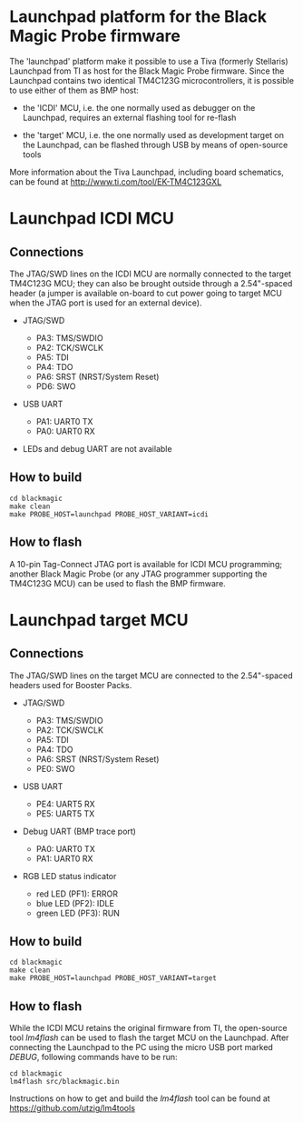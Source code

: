 Launchpad platform for the Black Magic Probe firmware
=====================================================

The 'launchpad' platform make it possible to use a Tiva (formerly Stellaris)
Launchpad from TI as host for the Black Magic Probe firmware. Since the
Launchpad contains two identical TM4C123G microcontrollers, it is possible to
use either of them as BMP host:

* the 'ICDI' MCU, i.e. the one normally used as debugger on the Launchpad,
  requires an external flashing tool for re-flash

* the 'target' MCU, i.e. the one normally used as development target on the
  Launchpad, can be flashed through USB by means of open-source tools

More information about the Tiva Launchpad, including board schematics, can be
found at http://www.ti.com/tool/EK-TM4C123GXL


# Launchpad ICDI MCU

## Connections

The JTAG/SWD lines on the ICDI MCU are normally connected to the target TM4C123G
MCU; they can also be brought outside through a 2.54"-spaced header (a jumper is
available on-board to cut power going to target MCU when the JTAG port is used
for an external device).

* JTAG/SWD
  * PA3: TMS/SWDIO
  * PA2: TCK/SWCLK
  * PA5: TDI
  * PA4: TDO
  * PA6: SRST (NRST/System Reset)
  * PD6: SWO

* USB UART
  * PA1: UART0 TX
  * PA0: UART0 RX

* LEDs and debug UART are not available

## How to build

```
cd blackmagic
make clean
make PROBE_HOST=launchpad PROBE_HOST_VARIANT=icdi
```

## How to flash

A 10-pin Tag-Connect JTAG port is available for ICDI MCU programming; another
Black Magic Probe (or any JTAG programmer supporting the TM4C123G MCU) can be
used to flash the BMP firmware.


# Launchpad target MCU

## Connections

The JTAG/SWD lines on the target MCU are connected to the 2.54"-spaced headers
used for Booster Packs.

* JTAG/SWD
  * PA3: TMS/SWDIO
  * PA2: TCK/SWCLK
  * PA5: TDI
  * PA4: TDO
  * PA6: SRST (NRST/System Reset)
  * PE0: SWO

* USB UART
  * PE4: UART5 RX
  * PE5: UART5 TX

* Debug UART (BMP trace port)
  * PA0: UART0 TX
  * PA1: UART0 RX

* RGB LED status indicator
  * red LED (PF1): ERROR
  * blue LED (PF2): IDLE
  * green LED (PF3): RUN

## How to build

```
cd blackmagic
make clean
make PROBE_HOST=launchpad PROBE_HOST_VARIANT=target
```

## How to flash

While the ICDI MCU retains the original firmware from TI, the open-source tool
_lm4flash_ can be used to flash the target MCU on the Launchpad. After
connecting the Launchpad to the PC using the micro USB port marked _DEBUG_,
following commands have to be run:

```
cd blackmagic
lm4flash src/blackmagic.bin
```

Instructions on how to get and build the _lm4flash_ tool can be found at
https://github.com/utzig/lm4tools
